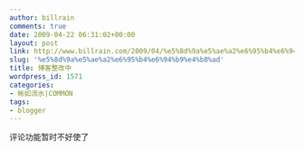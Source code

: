 ```yaml
---
author: billrain
comments: true
date: 2009-04-22 06:31:02+00:00
layout: post
link: http://www.billrain.com/2009/04/%e5%8d%9a%e5%ae%a2%e6%95%b4%e6%94%b9%e4%b8%ad/
slug: '%e5%8d%9a%e5%ae%a2%e6%95%b4%e6%94%b9%e4%b8%ad'
title: 博客整改中
wordpress_id: 1571
categories:
- 帐如流水|COMMON
tags:
- blogger
---
```


评论功能暂时不好使了
